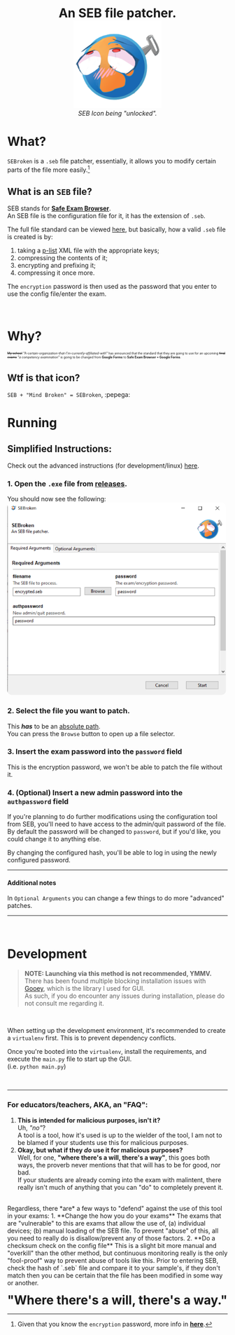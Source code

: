 <p align="center">
<b style="font-size:2em">An SEB file patcher.</b>
</br><img src="src/icons/config_icon.png" style="width:200px;">
</br><i>SEB Icon being "unlocked".</i>
</p>

# **What?**

`SEBroken` is a `.seb` file patcher, essentially, it allows you to modify certain parts of the file more easily.[^1]

## **What is an `SEB` file?**

SEB stands for [**Safe Exam Browser**](https://github.com/SafeExamBrowser).  
An SEB file is the configuration file for it, it has the extension of `.seb`.

The full file standard can be viewed [here](https://safeexambrowser.org/developer/seb-file-format.html), but basically, how a valid `.seb` file is created is by:

1. taking a [p-list](https://en.wikipedia.org/wiki/Property_list) XML file with the appropriate keys;
2. compressing the contents of it;
3. encrypting and prefixing it;
4. compressing it once more.

The `encryption` password is then used as the password that you enter to use the config file/enter the exam.

</br>

# **Why?**

<p style="font-size: .5em"><strike>My school</strike> <i>"A-certain-organization-that-I'm-currently-affiliated-with"</i> has announced that the standard that they are going to use for an upcoming <strike>final exams</strike> <i>"a competency examination"</i> is going to be changed from <b>Google Forms</b> to <b>Safe Exam Browser + Google Forms</b>.</p>

## **Wtf is that icon?**

`SEB + "Mind Broken" = SEBroken`, :pepega:

# **Running**
## **Simplified Instructions:**
Check out the advanced instructions (for development/linux) [here](#development).
### **1. Open the `.exe` file from [releases](releases/latest).**
You should now see the following:  
<img src="src/icons/running_ss.png" style="max-width: 500px; border-radius: 10px;">

### **2. Select the file you want to patch.** 
This ***has*** to be an [absolute path](https://www.computerhope.com/issues/ch001708.htm#windows).  
You can press the `Browse` button to open up a file selector.

### **3. Insert the exam password into the `password` field**
This is the encryption password, we won't be able to patch the file without it. 

### **4. (Optional) Insert a new admin password into the `authpassword` field**
If you're planning to do further modifications using the  configuration tool from SEB, you'll need to have access to the admin/quit password of the file.  
By default the password will be changed to `password`, but if you'd like, you could change it to anything else.  

By changing the configured hash, you'll be able to log in using the newly configured password.

----

#### **Additional notes**
In `Optional Arguments` you can change a few things to do more "advanced" patches.

----

</br>

# **Development**
> **NOTE: Launching via this method is not recommended, YMMV.**  
> There has been found multiple blocking installation issues with [Gooey](https://github.com/chriskiehl/Gooey), which is the library I used for GUI.  
> As such, if you do encounter any issues during installation, please do not consult me regarding it.   
</br>

When setting up the development environment, it's recommended to create a `virtualenv` first. This is to prevent dependency conflicts.  

Once you're booted into the `virtualenv`, install the requirements, and execute the `main.py` file to start up the GUI.  
(i.e. `python main.py`)


</br>

[^1]: Given that you know the `encryption` password, more info in [**here**](#what-is-an-seb-file).

----
### **For educators/teachers, AKA, an "FAQ":**
1. **This is intended for malicious purposes, isn't it?**  
Uh, *"no"*?  
A tool is a tool, how it's used is up to the wielder of the tool, I am not to be blamed if your students use this for malicious purposes.
2. **Okay, but what if they *do* use it for malicious purposes?**  
Well, for one, **"where there's a will, there's a way"**, this goes both ways, the proverb never mentions that that will has to be for good, nor bad.  
If your students are already coming into the exam with malintent, there really isn't much of anything that you can "do" to completely prevent it.  
<br> 
Regardless, there *are* a few ways to "defend" against the use of this tool in your exams:  
    1. **Change the how you do your exams**  
    The exams that are "vulnerable" to this are exams that allow the use of, (a) individual devices; (b) manual loading of the SEB file.  
    To prevent "abuse" of this, all you need to really do is disallow/prevent any of those factors.
    2. **Do a checksum check on the config file**  
    This is a slight bit more manual and "overkill" than the other method, but continuous monitoring really is the only "fool-proof" way to prevent abuse of tools like this.  
    Prior to entering SEB, check the hash of `.seb` file and compare it to your sample's, if they don't match then you can be certain that the file has been modified in some way or another.

<b style="font-size: 2em">"Where there's a will, there's a way."</b>